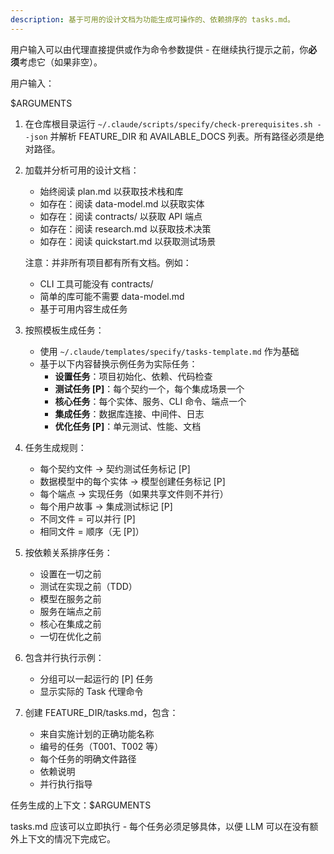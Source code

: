 ```yaml
---
description: 基于可用的设计文档为功能生成可操作的、依赖排序的 tasks.md。
---
```


用户输入可以由代理直接提供或作为命令参数提供 - 在继续执行提示之前，你**必须**考虑它（如果非空）。

用户输入：

$ARGUMENTS

1. 在仓库根目录运行 `~/.claude/scripts/specify/check-prerequisites.sh --json` 并解析 FEATURE_DIR 和 AVAILABLE_DOCS 列表。所有路径必须是绝对路径。

2. 加载并分析可用的设计文档：
   - 始终阅读 plan.md 以获取技术栈和库
   - 如存在：阅读 data-model.md 以获取实体
   - 如存在：阅读 contracts/ 以获取 API 端点
   - 如存在：阅读 research.md 以获取技术决策
   - 如存在：阅读 quickstart.md 以获取测试场景

   注意：并非所有项目都有所有文档。例如：
   - CLI 工具可能没有 contracts/
   - 简单的库可能不需要 data-model.md
   - 基于可用内容生成任务

3. 按照模板生成任务：
   - 使用 `~/.claude/templates/specify/tasks-template.md` 作为基础
   - 基于以下内容替换示例任务为实际任务：
     * **设置任务**：项目初始化、依赖、代码检查
     * **测试任务 [P]**：每个契约一个，每个集成场景一个
     * **核心任务**：每个实体、服务、CLI 命令、端点一个
     * **集成任务**：数据库连接、中间件、日志
     * **优化任务 [P]**：单元测试、性能、文档

4. 任务生成规则：
   - 每个契约文件 → 契约测试任务标记 [P]
   - 数据模型中的每个实体 → 模型创建任务标记 [P]
   - 每个端点 → 实现任务（如果共享文件则不并行）
   - 每个用户故事 → 集成测试标记 [P]
   - 不同文件 = 可以并行 [P]
   - 相同文件 = 顺序（无 [P]）

5. 按依赖关系排序任务：
   - 设置在一切之前
   - 测试在实现之前（TDD）
   - 模型在服务之前
   - 服务在端点之前
   - 核心在集成之前
   - 一切在优化之前

6. 包含并行执行示例：
   - 分组可以一起运行的 [P] 任务
   - 显示实际的 Task 代理命令

7. 创建 FEATURE_DIR/tasks.md，包含：
   - 来自实施计划的正确功能名称
   - 编号的任务（T001、T002 等）
   - 每个任务的明确文件路径
   - 依赖说明
   - 并行执行指导

任务生成的上下文：$ARGUMENTS

tasks.md 应该可以立即执行 - 每个任务必须足够具体，以便 LLM 可以在没有额外上下文的情况下完成它。
